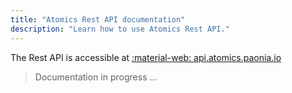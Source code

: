 ```yaml
---
title: "Atomics Rest API documentation"
description: "Learn how to use Atomics Rest API."
---
```


The Rest API is accessible at [:material-web: api.atomics.paonia.io](https://api.atomics.paonia.io)

> Documentation in progress ...